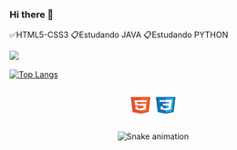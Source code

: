 ### Hi there 👋

✅HTML5-CSS3
📋Estudando JAVA
📋Estudando PYTHON

<div>
<img width="530" src="https://github-readme-stats.vercel.app/api?username=Rodrigo-RRD&show_icons=true&theme=synthwave"/>
</div>

[![Top Langs](https://github-readme-stats.vercel.app/api/top-langs/?username=Rodrigo-RRD&layout=compact&theme=midnight-purple)](https://github.com/Rodrigo-RRD) 

<div align="center" valign="top"><br>
 
  <img align="center" alt="HTML" height="30" width="40" src="https://raw.githubusercontent.com/devicons/devicon/master/icons/html5/html5-original.svg">
  <img align="center" alt="CSS" height="30" width="40" src="https://raw.githubusercontent.com/devicons/devicon/master/icons/css3/css3-original.svg">

</div><br>

<div align="center">

  ![Snake animation](https://github.com/danielbped/danielbped/blob/output/github-contribution-grid-snake.svg)
  
</div>


